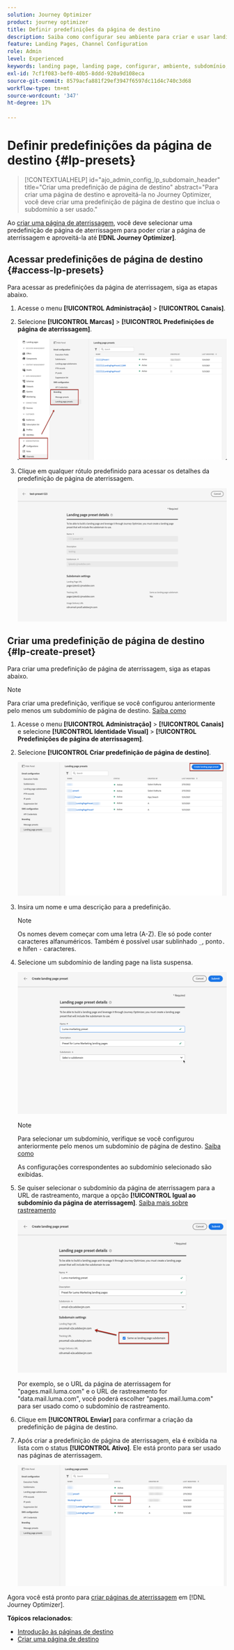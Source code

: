```yaml
---
solution: Journey Optimizer
product: journey optimizer
title: Definir predefinições da página de destino
description: Saiba como configurar seu ambiente para criar e usar landing pages com o Journey Optimizer
feature: Landing Pages, Channel Configuration
role: Admin
level: Experienced
keywords: landing page, landing page, configurar, ambiente, subdomínio, predefinições
exl-id: 7cf1f083-bef0-40b5-8ddd-920a9d108eca
source-git-commit: 8579acfa881f29ef3947f6597dc11d4c740c3d68
workflow-type: tm+mt
source-wordcount: '347'
ht-degree: 17%

---
```


# Definir predefinições da página de destino {#lp-presets}

>[!CONTEXTUALHELP]
>id="ajo_admin_config_lp_subdomain_header"
>title="Criar uma predefinição de página de destino"
>abstract="Para criar uma página de destino e aproveitá-la no Journey Optimizer, você deve criar uma predefinição de página de destino que inclua o subdomínio a ser usado."

Ao [criar uma página de aterrissagem](../landing-pages/create-lp.md#create-a-lp), você deve selecionar uma predefinição de página de aterrissagem para poder criar a página de aterrissagem e aproveitá-la até **[!DNL Journey Optimizer]**.

## Acessar predefinições de página de destino {#access-lp-presets}

Para acessar as predefinições da página de aterrissagem, siga as etapas abaixo.

1. Acesse o menu **[!UICONTROL Administração]** > **[!UICONTROL Canais]**.

1. Selecione **[!UICONTROL Marcas]** > **[!UICONTROL Predefinições de página de aterrissagem]**.

   ![](assets/lp_presets-access.png)

1. Clique em qualquer rótulo predefinido para acessar os detalhes da predefinição de página de aterrissagem.

   ![](assets/lp_preset-details.png)

## Criar uma predefinição de página de destino {#lp-create-preset}

Para criar uma predefinição de página de aterrissagem, siga as etapas abaixo.

>[!NOTE]
>
>Para criar uma predefinição, verifique se você configurou anteriormente pelo menos um subdomínio de página de destino. [Saiba como](lp-subdomains.md)

1. Acesse o menu **[!UICONTROL Administração]** > **[!UICONTROL Canais]** e selecione **[!UICONTROL Identidade Visual]** > **[!UICONTROL Predefinições de página de aterrissagem]**.

1. Selecione **[!UICONTROL Criar predefinição de página de destino]**.

   ![](assets/lp_create-preset-temp.png)

1. Insira um nome e uma descrição para a predefinição.

   >[!NOTE]
   >
   > Os nomes devem começar com uma letra (A-Z). Ele só pode conter caracteres alfanuméricos. Também é possível usar sublinhado `_`, ponto`.` e hífen `-` caracteres.

1. Selecione um subdomínio de landing page na lista suspensa.

   ![](assets/lp_preset-subdomain.png)

   >[!NOTE]
   >
   >Para selecionar um subdomínio, verifique se você configurou anteriormente pelo menos um subdomínio de página de destino. [Saiba como](#lp-subdomains)

   As configurações correspondentes ao subdomínio selecionado são exibidas.

1. Se quiser selecionar o subdomínio da página de aterrissagem para a URL de rastreamento, marque a opção **[!UICONTROL Igual ao subdomínio da página de aterrissagem]**. [Saiba mais sobre rastreamento](../email/message-tracking.md)

   ![](assets/lp_preset-subdomain-settings-same.png)

   Por exemplo, se o URL da página de aterrissagem for &quot;pages.mail.luma.com&quot; e o URL de rastreamento for &quot;data.mail.luma.com&quot;, você poderá escolher &quot;pages.mail.luma.com&quot; para ser usado como o subdomínio de rastreamento.

1. Clique em **[!UICONTROL Enviar]** para confirmar a criação da predefinição de página de destino. <!--You can also save the preset as draft and resume its configuration later on.-->

   <!--![](assets/lp_preset-subdomain-settings-submit.png)-->

1. Após criar a predefinição de página de aterrissagem, ela é exibida na lista com o status **[!UICONTROL Ativo]**. Ele está pronto para ser usado nas páginas de aterrissagem.

   ![](assets/lp-preset-active-temp.png)

Agora você está pronto para [criar páginas de aterrissagem](../landing-pages/create-lp.md) em [!DNL Journey Optimizer].
<!--
>[!NOTE]
>
>Learn how to create channel surfaces for push notifications and emails in [this section](channel-surfaces.md).-->

**Tópicos relacionados**:

* [Introdução às páginas de destino](../landing-pages/get-started-lp.md)
* [Criar uma página de destino](../landing-pages/create-lp.md#create-a-lp)
